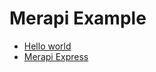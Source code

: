 # Merapi Example

- [Hello world](https://github.com/cyberid41/merapi-example/tree/master/hello-world)
- [Merapi Express](https://github.com/cyberid41/merapi-example/tree/master/merapi-express)

